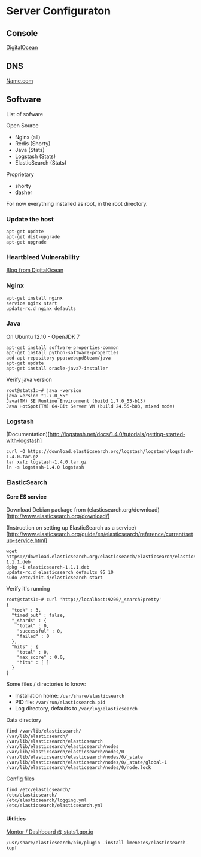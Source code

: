 # Server Configuraton

## Console

[DigitalOcean](https://cloud.digitalocean.com/droplets)

## DNS

[Name.com](https://www.name.com/account/domain/details/qor.io#dns)


## Software

List of sofware

Open Source

- Nginx (all)
- Redis (Shorty)
- Java (Stats)
- Logstash (Stats)
- ElasticSearch (Stats)

Proprietary

- shorty
- dasher

For now everything installed as root, in the root directory.


### Update the host

```
apt-get update
apt-get dist-upgrade
apt-get upgrade
```

### Heartbleed Vulnerability

[Blog from DigitalOcean](https://www.digitalocean.com/community/articles/how-to-protect-your-server-against-the-heartbleed-openssl-vulnerability)

### Nginx

```
apt-get install nginx
service nginx start
update-rc.d nginx defaults
```

### Java
On Ubuntu 12.10 - OpenJDK 7

```
apt-get install software-properties-common
apt-get install python-software-properties
add-apt-repository ppa:webupd8team/java
apt-get update
apt-get install oracle-java7-installer
```

Verify java version

```
root@stats1:~# java -version
java version "1.7.0_55"
Java(TM) SE Runtime Environment (build 1.7.0_55-b13)
Java HotSpot(TM) 64-Bit Server VM (build 24.55-b03, mixed mode)
```

### Logstash

(Documentation)[http://logstash.net/docs/1.4.0/tutorials/getting-started-with-logstash]

```
curl -O https://download.elasticsearch.org/logstash/logstash/logstash-1.4.0.tar.gz
tar xvfz logstash-1.4.0.tar.gz
ln -s logstash-1.4.0 logstash
```

### ElasticSearch

#### Core ES service

Download Debian package from (elasticsearch.org/download)[http://www.elasticsearch.org/download/]

(Instruction on setting up ElasticSearch as a service)[http://www.elasticsearch.org/guide/en/elasticsearch/reference/current/setup-service.html]

```
wget https://download.elasticsearch.org/elasticsearch/elasticsearch/elasticsearch-1.1.1.deb
dpkg -i elasticsearch-1.1.1.deb
update-rc.d elasticsearch defaults 95 10
sudo /etc/init.d/elasticsearch start
```

Verify it's running

```
root@stats1:~# curl 'http://localhost:9200/_search?pretty'
{
  "took" : 3,
  "timed_out" : false,
  "_shards" : {
    "total" : 0,
    "successful" : 0,
    "failed" : 0
  },
  "hits" : {
    "total" : 0,
    "max_score" : 0.0,
    "hits" : [ ]
  }
}
```

Some files / directories to know:

- Installation home: `/usr/share/elasticsearch`
- PID file:  `/var/run/elasticsearch.pid`
- Log directory, defaults to `/var/log/elasticsearch`

Data directory

```
find /var/lib/elasticsearch/
/var/lib/elasticsearch/
/var/lib/elasticsearch/elasticsearch
/var/lib/elasticsearch/elasticsearch/nodes
/var/lib/elasticsearch/elasticsearch/nodes/0
/var/lib/elasticsearch/elasticsearch/nodes/0/_state
/var/lib/elasticsearch/elasticsearch/nodes/0/_state/global-1
/var/lib/elasticsearch/elasticsearch/nodes/0/node.lock
```

Config files
```
find /etc/elasticsearch/
/etc/elasticsearch/
/etc/elasticsearch/logging.yml
/etc/elasticsearch/elasticsearch.yml
```

#### Uitlities

[Montor / Dashboard @ stats1.qor.io](http://stats1.qor.io:9200/_plugin/kopf/)

```
/usr/share/elasticsearch/bin/plugin -install lmenezes/elasticsearch-kopf
```
